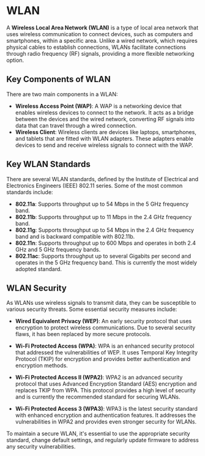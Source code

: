 # WLAN

A **Wireless Local Area Network (WLAN)** is a type of local area network that uses wireless communication to connect devices, such as computers and smartphones, within a specific area. Unlike a wired network, which requires physical cables to establish connections, WLANs facilitate connections through radio frequency (RF) signals, providing a more flexible networking option.

## Key Components of WLAN

There are two main components in a WLAN:

- **Wireless Access Point (WAP)**: A WAP is a networking device that enables wireless devices to connect to the network. It acts as a bridge between the devices and the wired network, converting RF signals into data that can travel through a wired connection.
- **Wireless Client**: Wireless clients are devices like laptops, smartphones, and tablets that are fitted with WLAN adapters. These adapters enable devices to send and receive wireless signals to connect with the WAP.

## Key WLAN Standards

There are several WLAN standards, defined by the Institute of Electrical and Electronics Engineers (IEEE) 802.11 series. Some of the most common standards include:

- **802.11a**: Supports throughput up to 54 Mbps in the 5 GHz frequency band.
- **802.11b**: Supports throughput up to 11 Mbps in the 2.4 GHz frequency band.
- **802.11g**: Supports throughput up to 54 Mbps in the 2.4 GHz frequency band and is backward compatible with 802.11b.
- **802.11n**: Supports throughput up to 600 Mbps and operates in both 2.4 GHz and 5 GHz frequency bands.
- **802.11ac**: Supports throughput up to several Gigabits per second and operates in the 5 GHz frequency band. This is currently the most widely adopted standard.

## WLAN Security

As WLANs use wireless signals to transmit data, they can be susceptible to various security threats. Some essential security measures include:

- **Wired Equivalent Privacy (WEP)**: An early security protocol that uses encryption to protect wireless communications. Due to several security flaws, it has been replaced by more secure protocols.

- **Wi-Fi Protected Access (WPA)**: WPA is an enhanced security protocol that addressed the vulnerabilities of WEP. It uses Temporal Key Integrity Protocol (TKIP) for encryption and provides better authentication and encryption methods.

- **Wi-Fi Protected Access II (WPA2)**: WPA2 is an advanced security protocol that uses Advanced Encryption Standard (AES) encryption and replaces TKIP from WPA. This protocol provides a high level of security and is currently the recommended standard for securing WLANs.

- **Wi-Fi Protected Access 3 (WPA3)**: WPA3 is the latest security standard with enhanced encryption and authentication features. It addresses the vulnerabilities in WPA2 and provides even stronger security for WLANs.

To maintain a secure WLAN, it's essential to use the appropriate security standard, change default settings, and regularly update firmware to address any security vulnerabilities.